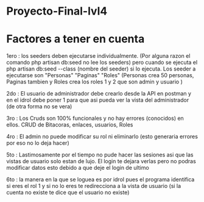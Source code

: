 # Proyecto-Final-lvl4
# Factores a tener en cuenta
1ero : los seeders deben ejecutarse individualmente. (Por alguna razon el comando php artisan db:seed no lee los seeders) pero cuando se ejecuta el php artisan db:seed --class
(nombre del seeder) si lo ejecuta. Los seeder a ejecutarse son "Personas" "Paginas" "Roles" (Personas crea 50 personas, Paginas tambien y Roles crea los roles 1 y 2 que son admin y usuario ) 

2do : El usuario de administrador debe crearlo desde la API en postman y en el idrol debe poner 1 para que asi pueda ver la vista del administrador (de otra forma no se vera) 

3ro : Los Cruds son 100% funcionales y no hay errores (conocidos) en ellos. CRUD de Bitacoras, enlaces, usuarios, Roles 

4ro : El admin no puede modificar su rol ni eliminarlo (esto generaria errores por eso no lo deja hacer) 

5to : Lastimosamente por el tiempo no pude hacer las sesiones asi que las vistas de usuario solo estan de lujo. El login te dejara verlas pero no podras modificar datos 
esto debido a que deje el login de ultimo 

6to : la manera en la que se loguea es por idrol pues el programa identifica si eres el rol 1 y si no lo eres te redirecciona a la vista de usuario (si la cuenta no existe 
te dice que el usuario no existe) 

